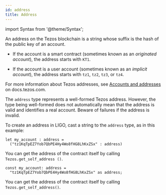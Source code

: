 ```yaml
---
id: address
title: Address
---
```


import Syntax from '@theme/Syntax';

An address on the Tezos blockchain is a string whose suffix is the
hash of the public key of an account.

- If the account is a smart contract (sometimes known as an *originated account*), the address starts with `KT1`.

- If the account is a user account (sometimes known as an *implicit account*), the address starts with `tz1`, `tz2`, `tz3`, or `tz4`.

For more information about Tezos addresses, see [Accounts and addresses](https://docs.tezos.com/architecture/accounts) on docs.tezos.com.

The `address` type represents a well-formed Tezos address.
However, the type being well-formed does not automatically mean that the address is valid and identifies a real account.
Beware of failures if the address is invalid.

To create an address in LIGO, cast a string to the `address` type, as in this example:

<Syntax syntax="cameligo">

```cameligo group=address
let my_account : address =
  ("tz1KqTpEZ7Yob7QbPE4Hy4Wo8fHG8LhKxZSx" : address)
```

You can get the address of the contract itself by calling `Tezos.get_self_address ()`.

</Syntax>

<Syntax syntax="jsligo">

```jsligo group=address
const my_account: address =
  "tz1KqTpEZ7Yob7QbPE4Hy4Wo8fHG8LhKxZSx" as address;
```

You can get the address of the contract itself by calling `Tezos.get_self_address()`.

</Syntax>